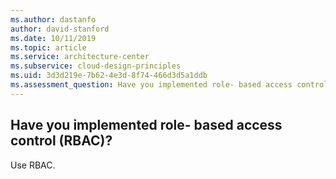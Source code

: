 ```yaml
---
ms.author: dastanfo
author: david-stanford
ms.date: 10/11/2019
ms.topic: article
ms.service: architecture-center
ms.subservice: cloud-design-principles
ms.uid: 3d3d219e-7b62-4e3d-8f74-466d3d5a1ddb
ms.assessment_question: Have you implemented role- based access control (RBAC)?
---
```

## Have you implemented role- based access control (RBAC)?


Use RBAC.